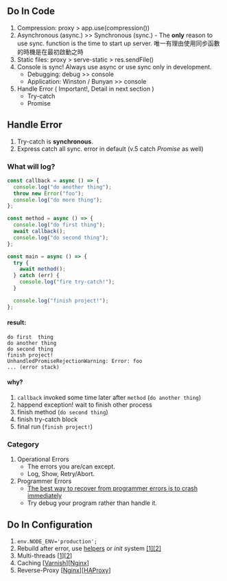 ## Do In Code

1. Compression: proxy > app.use(compression())
2. Asynchronous (async.) >> Synchronous (sync.) - The **only** reason to use sync. function is the time to start up server.
   唯一有理由使用同步函數的時機是在最初啟動之時
3. Static files: proxy > serve-static > res.sendFile()
4. Console is sync! Always use async or use sync only in development.
   - Debugging: debug >> console
   - Application: Winston / Bunyan >> console
5. Handle Error ( Important!, Detail in next section )
   - Try-catch
   - Promise

## Handle Error

1. Try-catch is **synchronous**.
2. Express catch all sync. error in default (v.5 catch _Promise_ as well)

### What will log?

```js
const callback = async () => {
  console.log("do another thing");
  throw new Error("foo");
  console.log("do more thing");
};

const method = async () => {
  console.log("do first thing");
  await callback();
  console.log("do second thing");
};

const main = async () => {
  try {
    await method();
  } catch (err) {
    console.log("fire try-catch!");
  }

  console.log("finish project!");
};
```

#### result:

```
do first  thing
do another thing
do second thing
finish project!
UnhandledPromiseRejectionWarning: Error: foo
... (error stack)
```

#### why?

1. `callback` invoked some time later after `method` (`do another thing`)
2. happend exception! wait to finish other process
3. finish method (`do second thing`)
4. finish try-catch block
5. final run (`finish project!`)

### Category

1. Operational Errors
   - The errors you are/can except.
   - Log, Show, Retry/Abort.
2. Programmer Errors
   - [The best way to recover from programmer errors is to crash immediately](https://www.joyent.com/node-js/production/design/errors#fnref:1)
   - Try debug your program rather than handle it.

## Do In Configuration

1. `env.NODE_ENV='production';`
2. Rebuild after error, use [helpers](http://strong-pm.io/compare/) or _init_ system [[1]](https://wiki.debian.org/systemd)[[2]](http://upstart.ubuntu.com/)
3. Multi-threads [[1](https://nodejs.org/docs/latest/api/cluster.html)][[2](https://docs.strongloop.com/display/SLC/Clustering)]
4. Caching [[Varnish](https://www.varnish-cache.org/)][[Nginx](https://serversforhackers.com/nginx-caching/)]
5. Reverse-Proxy [[Nginx](https://serversforhackers.com/nginx-caching/)][[HAProxy](http://www.haproxy.org/)]
